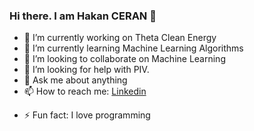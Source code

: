 ### Hi there. I am Hakan CERAN 👋
- 🔭 I’m currently working on Theta Clean Energy
- 🌱 I’m currently learning Machine Learning Algorithms
- 👯 I’m looking to collaborate on Machine Learning
- 🤔 I’m looking for help with PIV.
- 💬 Ask me about anything
- 📫 How to reach me: [Linkedin](https://www.linkedin.com/in/hakanceran/)
<!--  - 😄 Pronouns: ... -->
- ⚡ Fun fact: I love programming

<!--
**hakanceran64/hakanceran64** is a ✨ _special_ ✨ repository because its `README.md` (this file) appears on your GitHub profile.

Here are some ideas to get you started:
-->

